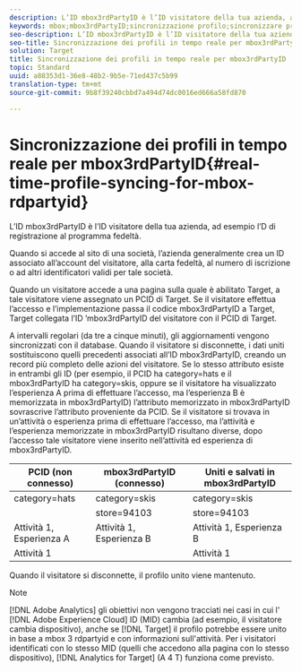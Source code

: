 ```yaml
---
description: L’ID mbox3rdPartyID è l’ID visitatore della tua azienda, ad esempio l’D di registrazione al programma fedeltà.
keywords: mbox;mbox3rdPartyID;sincronizzazione profilo;sincronizzare profilo
seo-description: L’ID mbox3rdPartyID è l’ID visitatore della tua azienda, ad esempio l’D di registrazione al programma fedeltà.
seo-title: Sincronizzazione dei profili in tempo reale per mbox3rdPartyID
solution: Target
title: Sincronizzazione dei profili in tempo reale per mbox3rdPartyID
topic: Standard
uuid: a88353d1-36e8-48b2-9b5e-71ed437c5b99
translation-type: tm+mt
source-git-commit: 9b8f39240cbbd7a494d74dc0016ed666a58fd870

---
```



# Sincronizzazione dei profili in tempo reale per mbox3rdPartyID{#real-time-profile-syncing-for-mbox-rdpartyid}

L’ID mbox3rdPartyID è l’ID visitatore della tua azienda, ad esempio l’D di registrazione al programma fedeltà.

Quando si accede al sito di una società, l’azienda generalmente crea un ID associato all’account del visitatore, alla carta fedeltà, al numero di iscrizione o ad altri identificatori validi per tale società.

Quando un visitatore accede a una pagina sulla quale è abilitato Target, a tale visitatore viene assegnato un PCID di Target. Se il visitatore effettua l’accesso e l’implementazione passa il codice mbox3rdPartyID a Target, Target collegata l’ID ’mbox3rdPartyID del visitatore con il PCID di Target.

A intervalli regolari (da tre a cinque minuti), gli aggiornamenti vengono sincronizzati con il database. Quando il visitatore si disconnette, i dati uniti sostituiscono quelli precedenti associati all’ID mbox3rdPartyID, creando un record più completo delle azioni del visitatore. Se lo stesso attributo esiste in entrambi gli ID (per esempio, il PCID ha category=hats e il mbox3rdPartyID ha category=skis, oppure se il visitatore ha visualizzato l’esperienza A prima di effettuare l’accesso, ma l’esperienza B è memorizzata in mbox3rdPartyID) l’attributo memorizzato in mbox3rdPartyID sovrascrive l’attributo proveniente da PCID. Se il visitatore si trovava in un’attività o esperienza prima di effettuare l’accesso, ma l’attività e l’esperienza memorizzate in mbox3rdPartyID risultano diverse, dopo l’accesso tale visitatore viene inserito nell’attività ed esperienza di mbox3rdPartyID.

| PCID (non connesso) | mbox3rdPartyID (connesso) | Uniti e salvati in mbox3rdPartyID |
|---|---|---|
| category=hats | category=skis | category=skis |
|  | store=94103 | store=94103 |
| Attività 1, Esperienza A | Attività 1, Esperienza B | Attività 1, Esperienza B |
| Attività 1 |  | Attività 1 |

Quando il visitatore si disconnette, il profilo unito viene mantenuto.

>[!NOTE]
>
>[!DNL Adobe Analytics] gli obiettivi non vengono tracciati nei casi in cui l&#39; [!DNL Adobe Experience Cloud] ID (MID) cambia (ad esempio, il visitatore cambia dispositivo), anche se [!DNL Target] il profilo potrebbe essere unito in base a mbox 3 rdpartyid e con informazioni sull&#39;attività. Per i visitatori identificati con lo stesso MID (quelli che accedono alla pagina con lo stesso dispositivo), [!DNL Analytics for Target] (A 4 T) funziona come previsto.
